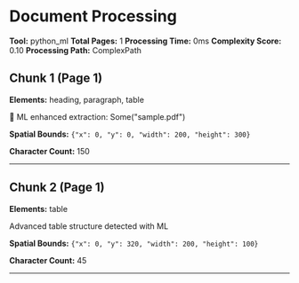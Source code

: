 # Document Processing

**Tool:** python_ml
**Total Pages:** 1
**Processing Time:** 0ms
**Complexity Score:** 0.10
**Processing Path:** ComplexPath

## Chunk 1 (Page 1)

**Elements:** heading, paragraph, table

🧠 ML enhanced extraction: Some("sample.pdf")

**Spatial Bounds:** `{"x": 0, "y": 0, "width": 200, "height": 300}`

**Character Count:** 150

---

## Chunk 2 (Page 1)

**Elements:** table

Advanced table structure detected with ML

**Spatial Bounds:** `{"x": 0, "y": 320, "width": 200, "height": 100}`

**Character Count:** 45

---

